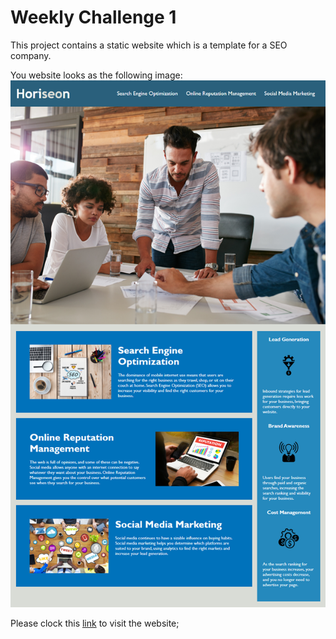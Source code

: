 # Weekly Challenge 1
This project contains a static website which is a template for a SEO company.

You website looks as the following image:
![Demo Image](/docs/demo.png)

Please clock this [link](https://xiaotong0126.github.io/Weely-Challenge-1st-Horiseon/) to visit the website;